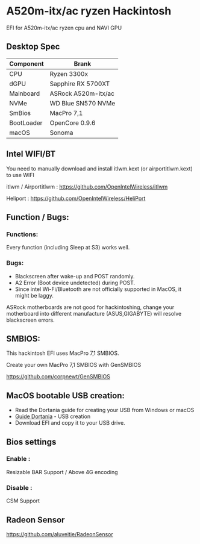 # A520m-itx/ac ryzen Hackintosh

EFI for A520m-itx/ac ryzen cpu and NAVI GPU


## Desktop Spec

| Component        | Brank                              |
| ---------------- | ---------------------------------- |
| CPU              | Ryzen 3300x                        |
| dGPU             | Sapphire RX 5700XT                 |
| Mainboard        | ASRock A520m-itx/ac                |
| NVMe             | WD Blue SN570 NVMe                 |
| SmBios           | MacPro 7,1                         |
| BootLoader       | OpenCore 0.9.6                     |
| macOS            | Sonoma                             |


## Intel WIFI/BT
You need to manually download and install itlwm.kext (or airportitlwm.kext) to use WIFI

itlwm / Airportitlwm : https://github.com/OpenIntelWireless/itlwm

Heliport : https://github.com/OpenIntelWireless/HeliPort


## Function / Bugs:

### Functions:

Every function (including Sleep at S3) works well.


### Bugs:

- Blackscreen after wake-up and POST randomly.
- A2 Error (Boot device undetected) during POST.
- Since intel Wi-Fi/Bluetooth are not officially supported in MacOS, it might be laggy.

ASRock motherboards are not good for hackintoshing, change your motherboard into different manufacture (ASUS,GIGABYTE) will resolve blackscreen errors.


## SMBIOS:

This hackintosh EFI uses MacPro 7,1 SMBIOS.

Create your own MacPro 7,1 SMBIOS with GenSMBIOS

https://github.com/corpnewt/GenSMBIOS


## MacOS bootable USB creation:
- Read the Dortania guide for creating your USB from Windows or macOS
- [Guide Dortania](https://dortania.github.io/OpenCore-Install-Guide/installer-guide/) - USB creation
- Download EFI and copy it to your USB drive.


## Bios settings
### Enable :
Resizable BAR Support / 
Above 4G encoding


### Disable : 
CSM Support

## Radeon Sensor

https://github.com/aluveitie/RadeonSensor
